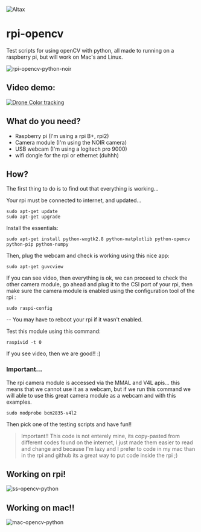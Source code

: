 ![Altax](https://altax.net/images/altax.png "Altax")

# rpi-opencv

Test scripts for using openCV with python, all made to running on a raspberry pi, but will work on Mac's and Linux. 

![rpi-opencv-python-noir](https://altax.net/images/face-rpi-opencv.jpg "rpi face detection opencv python with noir camera")

## Video demo:

[![Drone Color tracking](http://img.youtube.com/vi/xlQw_mnJtNQ/0.jpg)](http://www.youtube.com/watch?v=xlQw_mnJtNQ)

## What do you need?

* Raspberry pi (I'm using a rpi B+, rpi2)
* Camera module (I'm using the NOIR camera)
* USB webcam (I'm using a logitech pro 9000)
* wifi dongle for the rpi or ethernet (duhhh)

## How?

The first thing to do is to find out that everything is working... 

Your rpi must be connected to internet, and updated...

```
sudo apt-get update
sudo apt-get upgrade
```

Install the essentials:
```
sudo apt-get install python-wxgtk2.8 python-matplotlib python-opencv python-pip python-numpy
```

Then, plug the webcam and check is working using this nice app:
```
sudo apt-get guvcview
```

If you can see video, then everything is ok, we can proceed to check the other camera module, go ahead and plug it to the CSI port of your rpi, then make sure the camera module is enabled using the configuration tool of the rpi :
```
sudo raspi-config
```
-- You may have to reboot your rpi if it wasn't enabled.

Test this module using this command:
```
raspivid -t 0
```
If you see video, then we are good!! :)

### Important...

The rpi camera module is accessed via the MMAL and V4L apis... this means that we cannot use it as a webcam, but if we run this command we will able to use this great camera module as a webcam and with this examples.
```
sudo modprobe bcm2835-v4l2
```

Then pick one of the testing scripts and have fun!! 

> Important!! This code is not enterely mine, its copy-pasted from different codes found on the internet, I just made them easier to read and change and because I'm lazy and I prefer to code in my mac than in the rpi and github its a great way to put code inside the rpi ;)


## Working on rpi!

![ss-opencv-python](https://altax.net/images/ss-rpi-usb.png "ss face detection opencv python usb")

## Working on mac!!

![mac-opencv-python](https://altax.net/images/face-mac-opencv.png "mac face detection opencv python")

